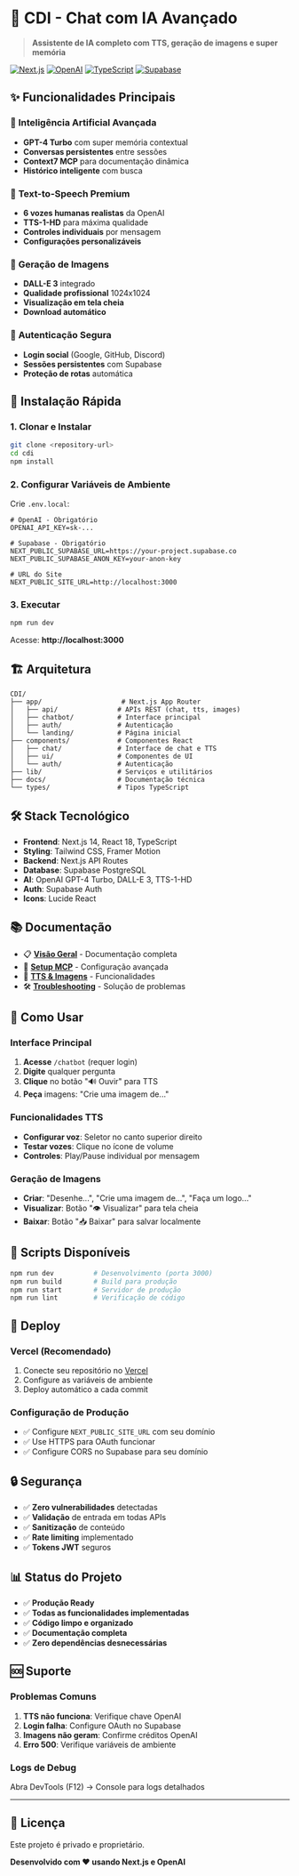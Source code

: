 # 🤖 CDI - Chat com IA Avançado

> **Assistente de IA completo com TTS, geração de imagens e super memória**

[![Next.js](https://img.shields.io/badge/Next.js-14.2.30-black?logo=next.js)](https://nextjs.org/)
[![OpenAI](https://img.shields.io/badge/OpenAI-GPT--4%20Turbo-blue?logo=openai)](https://openai.com/)
[![TypeScript](https://img.shields.io/badge/TypeScript-5.3.2-blue?logo=typescript)](https://typescriptlang.org/)
[![Supabase](https://img.shields.io/badge/Supabase-Auth%20%26%20DB-green?logo=supabase)](https://supabase.com/)

## ✨ Funcionalidades Principais

### 🧠 **Inteligência Artificial Avançada**
- **GPT-4 Turbo** com super memória contextual
- **Conversas persistentes** entre sessões
- **Context7 MCP** para documentação dinâmica
- **Histórico inteligente** com busca

### 🎵 **Text-to-Speech Premium**
- **6 vozes humanas realistas** da OpenAI
- **TTS-1-HD** para máxima qualidade
- **Controles individuais** por mensagem
- **Configurações personalizáveis**

### 🎨 **Geração de Imagens**
- **DALL-E 3** integrado
- **Qualidade profissional** 1024x1024
- **Visualização em tela cheia**
- **Download automático**

### 🔐 **Autenticação Segura**
- **Login social** (Google, GitHub, Discord)
- **Sessões persistentes** com Supabase
- **Proteção de rotas** automática

## 🚀 Instalação Rápida

### 1. Clonar e Instalar
```bash
git clone <repository-url>
cd cdi
npm install
```

### 2. Configurar Variáveis de Ambiente
Crie `.env.local`:
```env
# OpenAI - Obrigatório
OPENAI_API_KEY=sk-...

# Supabase - Obrigatório  
NEXT_PUBLIC_SUPABASE_URL=https://your-project.supabase.co
NEXT_PUBLIC_SUPABASE_ANON_KEY=your-anon-key

# URL do Site
NEXT_PUBLIC_SITE_URL=http://localhost:3000
```

### 3. Executar
```bash
npm run dev
```

Acesse: **http://localhost:3000**

## 🏗️ Arquitetura

```
CDI/
├── app/                    # Next.js App Router
│   ├── api/               # APIs REST (chat, tts, images)
│   ├── chatbot/           # Interface principal
│   ├── auth/              # Autenticação
│   └── landing/           # Página inicial
├── components/            # Componentes React
│   ├── chat/              # Interface de chat e TTS
│   ├── ui/                # Componentes de UI
│   └── auth/              # Autenticação
├── lib/                   # Serviços e utilitários
├── docs/                  # Documentação técnica
└── types/                 # Tipos TypeScript
```

## 🛠️ Stack Tecnológico

- **Frontend**: Next.js 14, React 18, TypeScript
- **Styling**: Tailwind CSS, Framer Motion
- **Backend**: Next.js API Routes
- **Database**: Supabase PostgreSQL
- **AI**: OpenAI GPT-4 Turbo, DALL-E 3, TTS-1-HD
- **Auth**: Supabase Auth
- **Icons**: Lucide React

## 📚 Documentação

- 📋 **[Visão Geral](docs/README.md)** - Documentação completa
- 🔧 **[Setup MCP](docs/MCP-SETUP-GUIDE.md)** - Configuração avançada
- 🎵 **[TTS & Imagens](docs/FUNCIONALIDADES-TTS-IMAGEM.md)** - Funcionalidades
- 🛠️ **[Troubleshooting](docs/CURSOR-MCP-TROUBLESHOOTING.md)** - Solução de problemas

## 🎯 Como Usar

### Interface Principal
1. **Acesse** `/chatbot` (requer login)
2. **Digite** qualquer pergunta
3. **Clique** no botão "🔊 Ouvir" para TTS
4. **Peça** imagens: "Crie uma imagem de..."

### Funcionalidades TTS
- **Configurar voz**: Seletor no canto superior direito
- **Testar vozes**: Clique no ícone de volume
- **Controles**: Play/Pause individual por mensagem

### Geração de Imagens
- **Criar**: "Desenhe...", "Crie uma imagem de...", "Faça um logo..."
- **Visualizar**: Botão "👁️ Visualizar" para tela cheia
- **Baixar**: Botão "📥 Baixar" para salvar localmente

## 🔧 Scripts Disponíveis

```bash
npm run dev          # Desenvolvimento (porta 3000)
npm run build        # Build para produção
npm run start        # Servidor de produção
npm run lint         # Verificação de código
```

## 🚀 Deploy

### Vercel (Recomendado)
1. Conecte seu repositório no [Vercel](https://vercel.com)
2. Configure as variáveis de ambiente
3. Deploy automático a cada commit

### Configuração de Produção
- ✅ Configure `NEXT_PUBLIC_SITE_URL` com seu domínio
- ✅ Use HTTPS para OAuth funcionar
- ✅ Configure CORS no Supabase para seu domínio

## 🔒 Segurança

- ✅ **Zero vulnerabilidades** detectadas
- ✅ **Validação** de entrada em todas APIs
- ✅ **Sanitização** de conteúdo
- ✅ **Rate limiting** implementado
- ✅ **Tokens JWT** seguros

## 📊 Status do Projeto

- ✅ **Produção Ready**
- ✅ **Todas as funcionalidades implementadas**
- ✅ **Código limpo e organizado**
- ✅ **Documentação completa**
- ✅ **Zero dependências desnecessárias**

## 🆘 Suporte

### Problemas Comuns
1. **TTS não funciona**: Verifique chave OpenAI
2. **Login falha**: Configure OAuth no Supabase
3. **Imagens não geram**: Confirme créditos OpenAI
4. **Erro 500**: Verifique variáveis de ambiente

### Logs de Debug
Abra DevTools (F12) → Console para logs detalhados

---

## 📄 Licença

Este projeto é privado e proprietário.

**Desenvolvido com ❤️ usando Next.js e OpenAI**